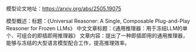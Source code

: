 模型论文地址：https://arxiv.org/abs/2505.19075

模型概述：标题：《Universal Reasoner: A Single, Composable Plug-and-Play Reasoner for Frozen LLMs》
中文文章标题：《通用推理器：用于冻结LLM的单个、可组合的即插即用推理器》
文章内容：提出了一种即插即用的通用推理器，能够与冻结的大型语言模型配合工作，提高推理效率。
